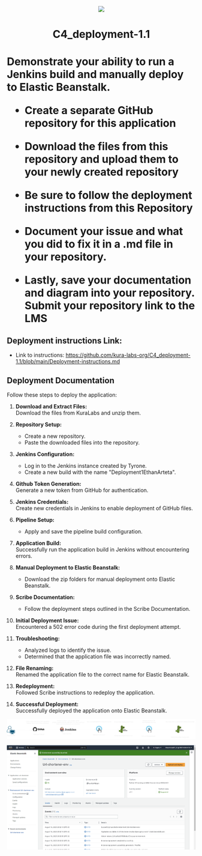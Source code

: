 <p align="center">
<img src="https://github.com/kura-labs-org/kuralabs_deployment_1/blob/main/Kuralogo.png">
</p>
<h1 align="center">C4_deployment-1.1<h1> 

Demonstrate your ability to run a Jenkins build and manually deploy to Elastic Beanstalk.

- Create a separate GitHub repository for this application 

- Download the files from this repository and upload them to your newly created repository 

- Be sure to follow the deployment instructions from this Repository  

- Document your issue and what you did to fix it in a .md file in your repository.

- Lastly, save your documentation and diagram into your repository. Submit your repository link to the LMS

## Deployment instructions Link:
-  Link to instructions: https://github.com/kura-labs-org/C4_deployment-1.1/blob/main/Deployment-instructions.md




## Deployment Documentation

Follow these steps to deploy the application:

1. **Download and Extract Files:**  
   Download the files from KuraLabs and unzip them.

2. **Repository Setup:**  
   - Create a new repository.
   - Paste the downloaded files into the repository.

3. **Jenkins Configuration:**  
   - Log in to the Jenkins instance created by Tyrone.
   - Create a new build with the name "Deployment1EthanArteta".

4. **Github Token Generation:**  
   Generate a new token from GitHub for authentication.

5. **Jenkins Credentials:**  
   Create new credentials in Jenkins to enable deployment of GitHub files.

6. **Pipeline Setup:**  
   - Apply and save the pipeline build configuration.

7. **Application Build:**  
   Successfully run the application build in Jenkins without encountering errors.

8. **Manual Deployment to Elastic Beanstalk:**  
   - Download the zip folders for manual deployment onto Elastic Beanstalk.

9. **Scribe Documentation:**  
   - Follow the deployment steps outlined in the Scribe Documentation.

10. **Initial Deployment Issue:**  
    Encountered a 502 error code during the first deployment attempt.

11. **Troubleshooting:**  
    - Analyzed logs to identify the issue.
    - Determined that the application file was incorrectly named.

12. **File Renaming:**  
    Renamed the application file to the correct name for Elastic Beanstalk.

13. **Redeployment:**  
    Followed Scribe instructions to redeploy the application.

14. **Successful Deployment:**  
    Successfully deployed the application onto Elastic Beanstalk.

![image](https://github.com/ethanarteta/Deployment1.1EthanArteta/blob/8987a905a1c39f5d3244c687bf5fd8913ce9d975/Deployment%201.1diagram.png)


![image](https://github.com/ethanarteta/Deployment1.1EthanArteta/blob/8987a905a1c39f5d3244c687bf5fd8913ce9d975/deployment1.1_confirmation.png)
